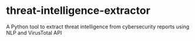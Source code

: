 # threat-intelligence-extractor
A Python tool to extract threat intelligence from cybersecurity reports using NLP and VirusTotal API
